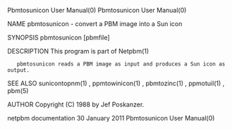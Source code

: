 Pbmtosunicon User Manual(0)                                                                                                                                                       Pbmtosunicon User Manual(0)



NAME
       pbmtosunicon - convert a PBM image into a Sun icon


SYNOPSIS
       pbmtosunicon [pbmfile]


DESCRIPTION
       This program is part of Netpbm(1)

       pbmtosunicon reads a PBM image as input and produces a Sun icon as output.


SEE ALSO
       sunicontopnm(1) , ppmtowinicon(1) , pbmtozinc(1) , ppmotuil(1) , pbm(5)



AUTHOR
       Copyright (C) 1988 by Jef Poskanzer.



netpbm documentation                                                                           30 January 2011                                                                    Pbmtosunicon User Manual(0)
